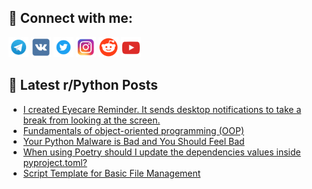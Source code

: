 ## 🔎 Connect with me:
[<img src="https://github.com/bullbesh/bullbesh/blob/main/images/Telegram.png" width="32" height="32" />](https://t.me/bullbesh)
[<img src="https://github.com/bullbesh/bullbesh/blob/main/images/VK.png" width="32" height="32" />](https://vk.com/bullbesh)
[<img src="https://github.com/bullbesh/bullbesh/blob/main/images/Twitter.png" width="32" height="32" />](https://twitter.com/bullbesh1)
[<img src="https://github.com/bullbesh/bullbesh/blob/main/images/Instagram.png" width="32" height="32" />](https://www.instagram.com/bullbesh)
[<img src="https://github.com/bullbesh/bullbesh/blob/main/images/Reddit.png" width="32" height="32" />](https://www.reddit.com/user/bullbesh)
[<img src="https://github.com/bullbesh/bullbesh/blob/main/images/YouTube.png" width="32" height="32" />](https://www.youtube.com/channel/UCtfjRs6uzgq5mfm8S06WTcg)

## 📕 Latest r/Python Posts
<!-- BLOG-POST-LIST:START -->
- [I created Eyecare Reminder. It sends desktop notifications to take a break from looking at the screen.](https://www.reddit.com/r/Python/comments/xor28d/i_created_eyecare_reminder_it_sends_desktop/)
- [Fundamentals of object-oriented programming &lpar;OOP&rpar;](https://www.reddit.com/r/Python/comments/xoqa1f/fundamentals_of_objectoriented_programming_oop/)
- [Your Python Malware is Bad and You Should Feel Bad](https://www.reddit.com/r/Python/comments/xopsgn/your_python_malware_is_bad_and_you_should_feel_bad/)
- [When using Poetry should I update the dependencies values inside pyproject.toml?](https://www.reddit.com/r/Python/comments/xopqhe/when_using_poetry_should_i_update_the/)
- [Script Template for Basic File Management](https://www.reddit.com/r/Python/comments/xopcol/script_template_for_basic_file_management/)
<!-- BLOG-POST-LIST:END -->
